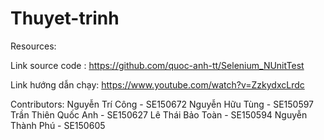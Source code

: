 # Thuyet-trinh
Resources:

 Link source code : https://github.com/quoc-anh-tt/Selenium_NUnitTest
 
 Link hướng dẫn chạy: https://www.youtube.com/watch?v=ZzkydxcLrdc
 
Contributors:
Nguyễn Trí Công - SE150672
Nguyễn Hữu Tùng - SE150597
Trần Thiên Quốc Anh - SE150627
Lê Thái Bảo Toàn - SE150594
Nguyễn Thành Phú - SE150605
